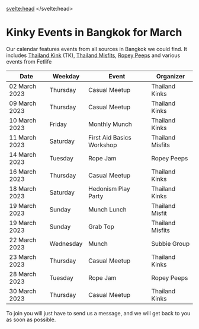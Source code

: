 

<svelte:head>
	<title>March 2023 Kinky Events in Bangkok</title>
	<meta name="description" content="Overview for March 2023 for Kinky events, fetish play parties, learn shibari workshops, fetish stores and so much more in Bangkok" />
</svelte:head>

# Kinky Events in Bangkok for March

Our calendar features events from all sources in Bangkok we could find.
It includes [Thailand Kink](/communities/ThailandKink) (TK), [Thailand Misfits](/communities/ThailandMisfits), [Ropey Peeps](/communities/ThailandRopeyPeeps) and various events from Fetlife

| Date | Weekday | Event | Organizer |
| ----------- | ----------- | ----------- | ----------- |
| 02 March 2023 | Thursday | Casual Meetup | Thailand Kinks |
| 09 March 2023 | Thursday | Casual Meetup | Thailand Kinks |
| 10 March 2023 | Friday | Monthly Munch | Thailand Kinks |
| 11 March 2023 | Saturday | First Aid Basics Workshop | Thailand Misfits |
| 14 March 2023 | Tuesday | Rope Jam | Ropey Peeps |
| 16 March 2023 | Thursday | Casual Meetup | Thailand Kinks |
| 18 March 2023 | Saturday | Hedonism Play Party | Thailand Kinks |
| 19 March 2023 | Sunday | Munch Lunch | Thailand Misfit |
| 19 March 2023 | Sunday | Grab Top | Thailand Misfits |
| 22 March 2023 | Wednesday | Munch | Subbie Group |
| 23 March 2023 | Thursday | Casual Meetup | Thailand Kinks |
| 28 March 2023 | Tuesday | Rope Jam | Ropey Peeps |
| 30 March 2023 | Thursday | Casual Meetup | Thailand Kinks |


To join you will just have to send us a message, and we will get back to you as soon as possible.

